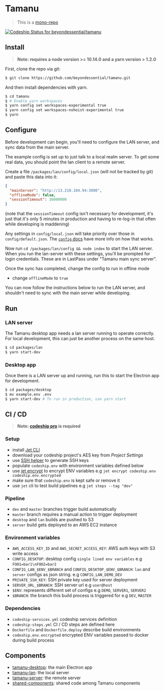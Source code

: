 # Tamanu
> This is a [mono-repo](https://github.com/babel/babel/blob/master/doc/design/monorepo.md)

[ ![Codeship Status for beyondessential/tamanu](https://app.codeship.com/projects/9355b080-d34d-0136-45ef-2e8db6e7ba42/status?branch=codeship)](https://app.codeship.com/projects/316346)

## Install

> **Note: requires a node version >= 10.14.0 and a yarn version > 1.2.0**

First, clone the repo via git:

```bash
$ git clone https://github.com/beyondessential/tamanu.git
```

And then install dependencies with yarn.

```bash
$ cd tamanu
$ # Enable yarn workspaces
$ yarn config set workspaces-experimental true
$ yarn config set workspaces-nohoist-experimental true
$ yarn
```

## Configure

Before development can begin, you'll need to configure the LAN server, and sync
data from the main server.

The example config is set up to just talk to a local realm server. To get
some real data, you should point the lan client to a remote server.

Create a file `/packages/lan/config/local.json` (will not be tracked by git)
and paste this data into it:

```json
{
  "mainServer": "http://13.210.104.94:3000",
  "offlineMode": false,
  "sessionTimeout": 36000000
}
```

(note that the `sessionTimeout` config isn't necessary for development, it's just that
it's only 5 minutes in production and having to re-log-in that often while developing
is maddening)

Any settings in `config/local.json` will take priority over those in `config/default.json`.
The [`config` docs](https://github.com/lorenwest/node-config/wiki/Configuration-Files) have more info on how that works.

Now run `cd /packages/lan/config && node index` to start the LAN server.
When you run the lan-server with these settings, you'll be prompted for login
credentials. These are in LastPass under "Tamanu main sync server".

Once the sync has completed, change the config to run in offline mode
- change `offlineMode` to `true`

You can now follow the instructions below to run the LAN server, and shouldn't
need to sync with the main server while developing.

## Run

### LAN server

The Tamanu desktop app needs a lan server running to operate correctly. For
local development, this can just be another process on the same host.

```bash
$ cd packages/lan
$ yarn start-dev
```

### Desktop app

Once there is a LAN server up and running, run this to start the Electron app for development.

```bash
$ cd packages/desktop
$ mv example.env .env
$ yarn start-dev # To run in production, use yarn start
```

## CI / CD
> **Note: [codeship pro](https://codeship.com/features/pro) is required**

### Setup
- install [Jet CLI](https://documentation.codeship.com/pro/jet-cli/installation/)
- download your codeship project's AES key from *Project Settings*
- use  [SSH helper](https://github.com/codeship-library/docker-utilities/tree/master/ssh-helper) to generate SSH keys
- populate `codeship.env` with environment variables defined below
- use [jet encrypt](https://documentation.codeship.com/pro/jet-cli/encrypt/) to encrypt ENV variables e.g `jet encrypt codeship.env codeship.env.encrypted`
- make sure that `codeship.env` is kept safe or remove it
- use `jet` cli to test build pipelines e.g `jet steps --tag "dev"`

### Pipeline
- `dev` and `master` branches trigger build automatically
- `master` branch requires a manual action to trigger deployment
- `desktop` and `lan` builds are pushed to S3
- `server` build gets deployed to an AWS EC2 instance

### Environment variables
- `AWS_ACCESS_KEY_ID` and `AWS_SECRET_ACCESS_KEY`: AWS auth keys with S3 write access
- `CONFIG_DESKTOP`: desktop config `single lined env variables` e.g `FOO1=bar1\nFOO2=bar2`
- `CONFIG_LAN_$ENV_$BRANCH` and `CONFIG_DESKTOP_$ENV_$BRANCH`: `lan` and `server` configs as json string. e.g `CONFIG_LAN_DEMO_DEV`
- `PRIVATE_SSH_KEY`: SSH private key used for server deployment
- `SERVER_URL_$BRANCH`: SSH server url e.g `user@host`
- `$ENV`: represents different set of configs e.g `DEMO`, `SERVER1`, `SERVER2`
- `$BRANCH`: the branch this build process is triggered for e.g `DEV`, `MASTER`

### Dependencies
- `codeship-services.yml` codeship services definition
- `codeship-steps.yml` CI / CD steps are defined here
- `Dockerfile` and `Dockerfile.deploy` describe build environments
- `codeship.env.encrypted` encrypted ENV variables passed to docker during build process

## Components

* [tamanu-desktop](packages/desktop): the main Electron app
* [tamanu-lan](packages/lan): the local server
* [tamanu-server](packages/server): the remote server
* [shared-components](packages/shared): shared code among Tamanu components
